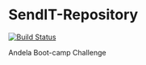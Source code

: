 # SendIT-Repository
[![Build Status](https://travis-ci.com/awesomeKelly04/SendIT-Repository.svg?branch=Development)](https://travis-ci.com/awesomeKelly04/SendIT-Repository)

Andela Boot-camp Challenge
